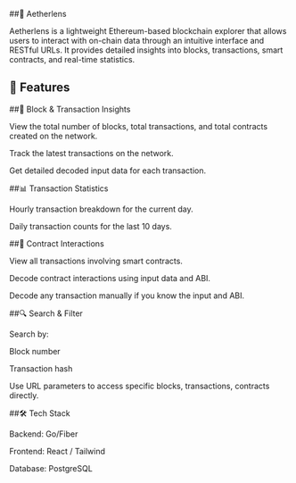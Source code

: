 ##🧭 Aetherlens


Aetherlens is a lightweight Ethereum-based blockchain explorer that allows users to interact with on-chain data through an intuitive interface and RESTful URLs. It provides detailed insights into blocks, transactions, smart contracts, and real-time statistics.

## 🚀 Features


##🔢 Block & Transaction Insights


View the total number of blocks, total transactions, and total contracts created on the network.

Track the latest transactions on the network.

Get detailed decoded input data for each transaction.

##📊 Transaction Statistics

Hourly transaction breakdown for the current day.

Daily transaction counts for the last 10 days.

##🧠 Contract Interactions

View all transactions involving smart contracts.

Decode contract interactions using input data and ABI.

Decode any transaction manually if you know the input and ABI.

##🔍 Search & Filter

Search by:

Block number

Transaction hash


Use URL parameters to access specific blocks, transactions, contracts directly.

##🛠️ Tech Stack

Backend: Go/Fiber 

Frontend: React / Tailwind 

Database: PostgreSQL 

